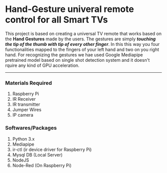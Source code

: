 # Hand-Gesture univeral remote control for all Smart TVs

This project is based on creating a universal TV remote that works based on the **Hand Gestures** made by the users. The gestures are simply ***touching the tip of the thumb with tip of every other finger***. In this this way you four functionalities mapped to the fingers of your left hand and two on you right hand. For recognizing the gestures we hae used Google Mediapipe pretrained model based on single shot detection system and it doesn't rquire any kind of GPU acceleration.

---

### Materials Required
1. Raspberry Pi
2. IR Receiver
3. IR transmitter
4. Jumper Wires
5. IP camera

### Softwares/Packages
1. Python 3.x
2. Mediapipe
3. ir-ctl (ir device driver for Raspberry Pi)
4. Mysql DB (Local Server)
5. NodeJS
5. Node-Red (On Raspberry Pi)


